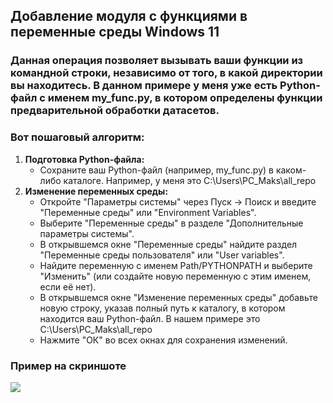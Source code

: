 <h2>Добавление модуля с функциями в переменные среды Windows 11</h2> 
  <h3>Данная операция позволяет вызывать ваши функции из командной строки, независимо от того, в какой директории вы находитесь. В данном примере у меня уже есть Python-файл с именем my_func.py, в котором определены функции предварительной обработки датасетов.</h3>

<h3>Вот пошаговый алгоритм:</h3>

<ol>
  <li><strong>Подготовка Python-файла:</strong>
    <ul>
      <li>Сохраните ваш Python-файл (например, my_func.py) в каком-либо каталоге. Например, у меня это C:\Users\PC_Maks\all_repo</li>
    </ul>
  </li>
  <li><strong>Изменение переменных среды:</strong>
    <ul>
      <li>Откройте "Параметры системы" через Пуск -> Поиск и введите "Переменные среды" или "Environment Variables".</li>
      <li>Выберите "Переменные среды" в разделе "Дополнительные параметры системы".</li>
      <li>В открывшемся окне "Переменные среды" найдите раздел "Переменные среды пользователя" или "User variables".</li>
      <li>Найдите переменную с именем Path/PYTHONPATH и выберите "Изменить" (или создайте новую переменную с этим именем, если её нет).</li>
      <li>В открывшемся окне "Изменение переменных среды" добавьте новую строку, указав полный путь к каталогу, в котором находится ваш Python-файл. В нашем примере это C:\Users\PC_Maks\all_repo</li>
      <li>Нажмите "ОК" во всех окнах для сохранения изменений.</li>
    </ul>
  </li>
</ol>


<h3>Пример на скриншоте</h3>
<img src="https://i.postimg.cc/FzKwxPpy/image.jpg">
